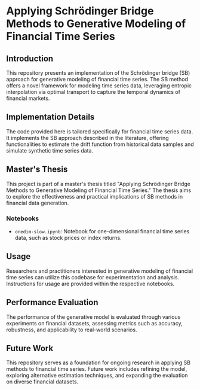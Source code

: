 # Applying Schrödinger Bridge Methods to Generative Modeling of Financial Time Series

## Introduction
This repository presents an implementation of the Schrödinger bridge (SB) approach for generative modeling of financial time series. The SB method offers a novel framework for modeling time series data, leveraging entropic interpolation via optimal transport to capture the temporal dynamics of financial markets. 

## Implementation Details
The code provided here is tailored specifically for financial time series data. It implements the SB approach described in the literature, offering functionalities to estimate the drift function from historical data samples and simulate synthetic time series data.

## Master's Thesis
This project is part of a master's thesis titled "Applying Schrödinger Bridge Methods to Generative Modeling of Financial Time Series." The thesis aims to explore the effectiveness and practical implications of SB methods in financial data generation.

### Notebooks
- `onedim-slow.ipynb`: Notebook for one-dimensional financial time series data, such as stock prices or index returns.

## Usage
Researchers and practitioners interested in generative modeling of financial time series can utilize this codebase for experimentation and analysis. Instructions for usage are provided within the respective notebooks.

## Performance Evaluation
The performance of the generative model is evaluated through various experiments on financial datasets, assessing metrics such as accuracy, robustness, and applicability to real-world scenarios.

## Future Work
This repository serves as a foundation for ongoing research in applying SB methods to financial time series. Future work includes refining the model, exploring alternative estimation techniques, and expanding the evaluation on diverse financial datasets.




